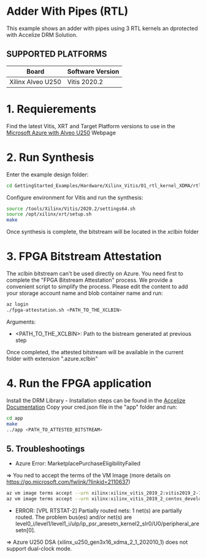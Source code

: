 Adder With Pipes (RTL)
======================
This example shows an adder with pipes using 3 RTL kernels an dprotected with Accelize DRM Solution.

## SUPPORTED PLATFORMS
Board | Software Version
------|-----------------
Xilinx Alveo U250|Vitis 2020.2

# 1. Requierements
Find the latest Vitis, XRT and Target Platform versions to use in the [Microsoft Azure with Alveo U250](https://www.xilinx.com/products/boards-and-kits/alveo/cloud-solutions/microsoft-azure.html) Webpage

# 2. Run Synthesis
Enter the example design folder:
```bash
cd GettingStarted_Examples/Hardware/Xilinx_Vitis/01_rtl_kernel_XDMA/rtl_adder_pipes_Azure
```
Configure environment for Vitis  and run the synthesis:
```bash
source /tools/Xilinx/Vitis/2020.2/settings64.sh 
source /opt/xilinx/xrt/setup.sh
make
```
Once synthesis is complete, the bitstream will be located in the *xclbin* folder

# 3. FPGA Bitstream Attestation
The xclbin bitstream can't be used directly on Azure.
You need first to complete the "FPGA Bitstream Attestation" process.
We provide a convenient script to simplify the process.
Please edit the content to add your storage account name and blob container name and run:
```bash
az login
./fpga-attestation.sh <PATH_TO_THE_XCLBIN>
```

Arguments:
- <PATH_TO_THE_XCLBIN>: Path to the bistream generated at previous step

Once completed, the attested bitstream will be available in the current folder with extension ".azure.xclbin"


# 4. Run the FPGA application
Install the DRM Library - Installation steps can be found in the [Accelize Documentation](https://tech.accelize.com/documentation/stable/drm_library_installation.html)
Copy your cred.json file in the "app" folder and run:
```bash
cd app
make
../app <PATH_TO_ATTESTED_BITSTREAM>
```

## 5. Troubleshootings
+ Azure Error: MarketplacePurchaseEligibilityFailed

=> You ned to accept the terms of the VM Image (more details on https://go.microsoft.com/fwlink/?linkid=2110637)
```bash
az vm image terms accept --urn xilinx:xilinx_vitis_2019_2:vitis2019_2-1107_0355:1.0.0
az vm image terms accept --urn xilinx:xilinx_vitis_2019_2_centos_development_vm:vitis2019_2-1107_0355_centos:1.0.0
```

+ ERROR: [VPL RTSTAT-2] Partially routed nets: 1 net(s) are partially routed. The problem bus(es) and/or net(s) are level0_i/level1/level1_i/ulp/ip_psr_aresetn_kernel2_slr0/U0/peripheral_aresetn[0].

=> Azure U250 DSA (xilinx_u250_gen3x16_xdma_2_1_202010_1) does not support dual-clock mode.
